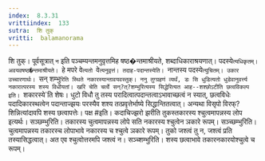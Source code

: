 ```yaml
---
index:  8.3.31
vrittiindex:  133
sutra:  शि तुक्
vritti:  balamanorama 
---
```


शि तुक्। पूर्वसूत्रात् `न` इति पञ्चम्यन्तमनुवृत्तमिह षष्ठ�न्तमाश्रीयते, शब्दाधिकाराश्रयणात्। पदस्ये`त्यधिकृतम्। अवयवषष्ठ�न्तमाश्रीयते। `हे मपरे वे`त्यतो `वे`त्यनुवृत्तं। तदाह-पदान्तस्येति। `नान्तस्य पदस्ये`त्युचितम्। उकार उच्चारणार्थः। `सन् शम्भु`रिति स्थिते नकारस्यान्तावयवस्तुक्। ननु तुग्ग्रहणं व्यर्थं, डः सि धुडित्यतो धुडेवानुवर्त्त्य नकारात्परस्य शस्य विधीयतां। खरि चेति चर्त्वे सन्?त्?शम्भुरित्यस्य सिद्धेरित्यत आह--शश्छोऽटीति छत्वविकल्प इति। `शकारस्ये`ति शेषः। धुटो विधौ तु तस्य परादित्वात्पदान्तत्वाऽभावाच्छत्वं न स्यात्, छत्वविधेः पदादिकारस्थत्वेन पदान्ताज्झयः परस्यैव शश्य तत्प्रवृत्तेर्भाष्ये सिद्धान्तितत्वात्। अन्यथा विसृपो विरफ्?शिन्नित्यांदावपि शस्य छत्वापत्तेः। पक्ष #इति। कदाचिज्झरो झरीति तुकस्तकारस्य श्चुत्वमापन्नस्य लोप इत्यर्थः। सञ्छम्भुरिति। तकारस्य चुत्वमापन्नस्य लोपे सति नकारस्य श्चुत्वेन ञकारे रूपम्। सञ्च्छम्भुरिति। चुत्वमापन्नस्य तकारस्च लोपाभावे नकारस्य च श्चुत्वे ञकारे रूपम्। तुको जश्त्वं तु न, जश्त्वं प्रति तस्यासिद्धत्वात्। अत एव श्चुत्वोत्तरमपि जश्त्वं न। सञ्च्शम्भुरिति। शस्य छत्वाभावे तकारनकारयोश्चुत्वे च रूपम्। 

